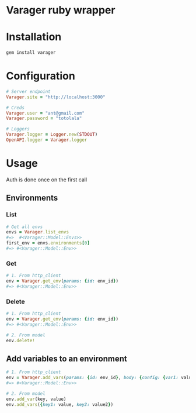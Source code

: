 Varager ruby wrapper
=======================
# Installation
```bash
gem install varager
```

# Configuration
```ruby
# Server endpoint
Varager.site = "http://localhost:3000" 

# Creds
Varager.user = "ant@gmail.com"
Varager.password = "totolala"

# Loggers
Varager.logger = Logger.new(STDOUT)
OpenAPI.logger = Varager.logger
```

# Usage
Auth is done once on the first call

## Environments
### List
```ruby
# Get all envs
envs = Varager.list_envs
#=>  #<Varager::Model::Envs>>
first_env = envs.environments[0]
#=> #<Varager::Model::Env>>
```
### Get 
```ruby
# 1. From http_client
env = Varager.get_env(params: {id: env_id})
#=> #<Varager::Model::Env>>
```
### Delete
```ruby
# 1. From http_client
env = Varager.get_env(params: {id: env_id})
#=> #<Varager::Model::Env>>

# 2. From model
env.delete!
```

## Add variables to an environment
```ruby
# 1. From http_client
env = Varager.add_vars(params: {id: env_id}, body: {config: {var1: value, var2: value2}})
#=> #<Varager::Model::Env>>

# 2. From model
env.add_var(key, value)
env.add_vars({key1: value, key2: value2})
```
